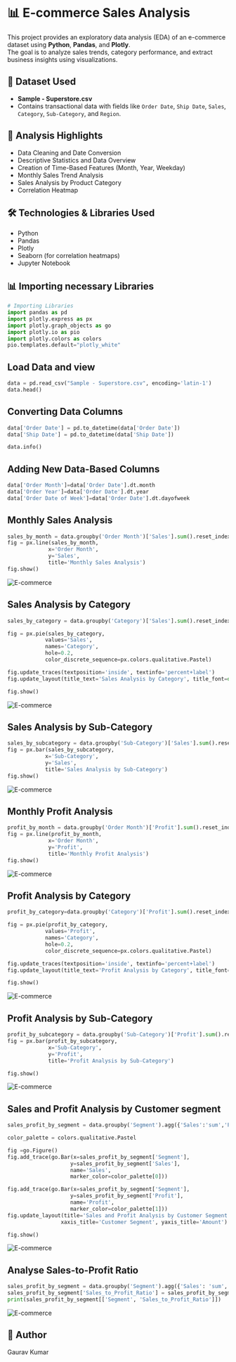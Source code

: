 # 📊 E-commerce Sales Analysis

This project provides an exploratory data analysis (EDA) of an e-commerce dataset using **Python**, **Pandas**, and **Plotly**.  
The goal is to analyze sales trends, category performance, and extract business insights using visualizations.

## 📁 Dataset Used
- **Sample - Superstore.csv**
- Contains transactional data with fields like `Order Date`, `Ship Date`, `Sales`, `Category`, `Sub-Category`, and `Region`.

## 📝 Analysis Highlights
- Data Cleaning and Date Conversion  
- Descriptive Statistics and Data Overview  
- Creation of Time-Based Features (Month, Year, Weekday)  
- Monthly Sales Trend Analysis  
- Sales Analysis by Product Category  
- Correlation Heatmap  

## 🛠️ Technologies & Libraries Used
- Python 
- Pandas  
- Plotly  
- Seaborn (for correlation heatmaps)  
- Jupyter Notebook  

## 📊 Importing necessary Libraries

```python
# Importing Libraries
import pandas as pd
import plotly.express as px
import plotly.graph_objects as go
import plotly.io as pio
import plotly.colors as colors
pio.templates.default="plotly_white"
```

## Load Data and view
```python
data = pd.read_csv("Sample - Superstore.csv", encoding='latin-1')
data.head()
```

## Converting Data Columns
```python
data['Order Date'] = pd.to_datetime(data['Order Date'])
data['Ship Date'] = pd.to_datetime(data['Ship Date'])

data.info()
```

## Adding New Data-Based Columns
```python
data['Order Month']=data['Order Date'].dt.month
data['Order Year']=data['Order Date'].dt.year
data['Order Date of Week']=data['Order Date'].dt.dayofweek
```

## Monthly Sales Analysis

```python
sales_by_month = data.groupby('Order Month')['Sales'].sum().reset_index()
fig = px.line(sales_by_month,
             x='Order Month',
             y='Sales',
             title='Monthly Sales Analysis')
fig.show()
```
![E-commerce](https://github.com/varuag09/E-commerce_sales_analysis/blob/main/Monthly_sales_analysis.png)

## Sales Analysis by Category
```python
sales_by_category = data.groupby('Category')['Sales'].sum().reset_index()

fig = px.pie(sales_by_category,
            values='Sales',
            names='Category',
            hole=0.2,
            color_discrete_sequence=px.colors.qualitative.Pastel)

fig.update_traces(textposition='inside', textinfo='percent+label')
fig.update_layout(title_text='Sales Analysis by Category', title_font=dict(size=24))

fig.show()
```
![E-commerce](https://github.com/varuag09/E-commerce_sales_analysis/blob/main/Sales_analysis_category.png)

## Sales Analysis by Sub-Category
```python
sales_by_subcategory = data.groupby('Sub-Category')['Sales'].sum().reset_index()
fig = px.bar(sales_by_subcategory,
            x='Sub-Category',
            y='Sales',
            title='Sales Analysis by Sub-Category')
fig.show()
```
![E-commerce](https://github.com/varuag09/E-commerce_sales_analysis/blob/main/Sales_analysis_Sub_category.png)
## Monthly Profit Analysis
```python
profit_by_month = data.groupby('Order Month')['Profit'].sum().reset_index()
fig = px.line(profit_by_month,
             x='Order Month',
             y='Profit',
             title='Monthly Profit Analysis')
fig.show()
```
![E-commerce](https://github.com/varuag09/E-commerce_sales_analysis/blob/main/Monthly_profit_analysis.png)

## Profit Analysis by Category
```python
profit_by_category=data.groupby('Category')['Profit'].sum().reset_index()

fig = px.pie(profit_by_category,
            values='Profit',
            names='Category',
            hole=0.2,
            color_discrete_sequence=px.colors.qualitative.Pastel)

fig.update_traces(textposition='inside', textinfo='percent+label')
fig.update_layout(title_text='Profit Analysis by Category', title_font=dict(size=24))

fig.show()
```
![E-commerce](https://github.com/varuag09/E-commerce_sales_analysis/blob/main/Profit_Analysis_by_category.png)
## Profit Analysis by Sub-Category
```python
profit_by_subcategory = data.groupby('Sub-Category')['Profit'].sum().reset_index()
fig = px.bar(profit_by_subcategory,
             x='Sub-Category',
             y='Profit',
             title='Profit Analysis by Sub-Category')

fig.show()
```
![E-commerce](https://github.com/varuag09/E-commerce_sales_analysis/blob/main/Profit_analysis_by_sub-category..png)
## Sales and Profit Analysis by Customer segment
```python
sales_profit_by_segment = data.groupby('Segment').agg({'Sales':'sum','Profit':'sum'}).reset_index()

color_palette = colors.qualitative.Pastel

fig =go.Figure()
fig.add_trace(go.Bar(x=sales_profit_by_segment['Segment'],
                    y=sales_profit_by_segment['Sales'],
                    name='Sales',
                    marker_color=color_palette[0]))

fig.add_trace(go.Bar(x=sales_profit_by_segment['Segment'],
                    y=sales_profit_by_segment['Profit'],
                    name='Profit',
                    marker_color=color_palette[1]))
fig.update_layout(title='Sales and Profit Analysis by Customer Segment',
                 xaxis_title='Customer Segment', yaxis_title='Amount')

fig.show()
```
![E-commerce]()
## Analyse Sales-to-Profit Ratio
```python
sales_profit_by_segment = data.groupby('Segment').agg({'Sales': 'sum', 'Profit': 'sum'}).reset_index()
sales_profit_by_segment['Sales_to_Profit_Ratio'] = sales_profit_by_segment['Sales'] / sales_profit_by_segment['Profit']
print(sales_profit_by_segment[['Segment', 'Sales_to_Profit_Ratio']])
```
![E-commerce]()


## 👤 Author
Gaurav Kumar



